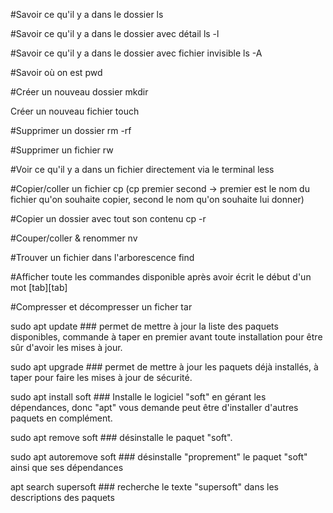 #Savoir ce qu'il y a dans le dossier
ls

#Savoir ce qu'il y a dans le dossier avec détail
ls -l

#Savoir ce qu'il y a dans le dossier avec fichier invisible
ls -A

#Savoir où on est
pwd

#Créer un nouveau dossier
mkdir

Créer un nouveau fichier
touch

#Supprimer un dossier
rm -rf

#Supprimer un fichier
rw

#Voir ce qu'il y a dans un fichier directement via le terminal
less

#Copier/coller un fichier
cp (cp premier second -> premier est le nom du fichier qu'on souhaite copier, second le nom qu'on souhaite lui donner)

#Copier un dossier avec tout son contenu
cp -r

#Couper/coller & renommer
nv

#Trouver un fichier dans l'arborescence
find

#Afficher toute les commandes disponible après avoir écrit le début d'un mot
[tab][tab]

#Compresser et décompresser un ficher
tar

sudo apt update                      ### permet de mettre à jour la liste des paquets disponibles, commande à taper en premier
                                         avant toute installation pour être sûr d'avoir les mises à jour.

sudo apt upgrade                     ### permet de mettre à jour les paquets déjà installés, à taper pour faire les mises à 
                                         jour de sécurité.

sudo apt install soft                ### Installe le logiciel "soft" en gérant les dépendances, donc "apt" vous 
                                         demande peut être d'installer d'autres paquets en complément.

sudo apt remove soft                 ### désinstalle le paquet "soft".

sudo apt autoremove soft             ### désinstalle "proprement" le paquet "soft" ainsi que ses dépendances

apt search supersoft                 ### recherche le texte "supersoft" dans les descriptions des paquets

